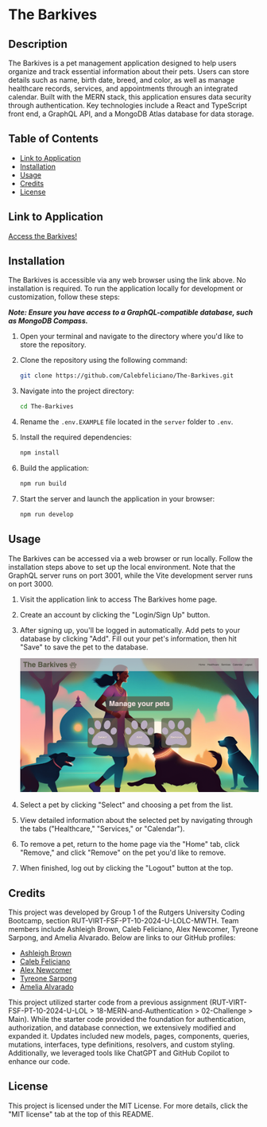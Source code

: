 # The Barkives

## Description

The Barkives is a pet management application designed to help users organize and track essential information about their pets. Users can store details such as name, birth date, breed, and color, as well as manage healthcare records, services, and appointments through an integrated calendar. Built with the MERN stack, this application ensures data security through authentication. Key technologies include a React and TypeScript front end, a GraphQL API, and a MongoDB Atlas database for data storage.

## Table of Contents

- [Link to Application](#link-to-application)
- [Installation](#installation)
- [Usage](#usage)
- [Credits](#credits)
- [License](#license)

## Link to Application

[Access the Barkives!](https://the-barkives-2to4.onrender.com/)

## Installation

The Barkives is accessible via any web browser using the link above. No installation is required. To run the application locally for development or customization, follow these steps:

**_Note: Ensure you have access to a GraphQL-compatible database, such as MongoDB Compass._**

1. Open your terminal and navigate to the directory where you'd like to store the repository.

2. Clone the repository using the following command:

   ```sh
   git clone https://github.com/Calebfeliciano/The-Barkives.git
   ```

3. Navigate into the project directory:

   ```sh
   cd The-Barkives
   ```

4. Rename the `.env.EXAMPLE` file located in the `server` folder to `.env`.

5. Install the required dependencies:

   ```sh
   npm install
   ```

6. Build the application:

   ```sh
   npm run build
   ```

7. Start the server and launch the application in your browser:

   ```sh
   npm run develop
   ```

## Usage

The Barkives can be accessed via a web browser or run locally. Follow the installation steps above to set up the local environment. Note that the GraphQL server runs on port 3001, while the Vite development server runs on port 3000.

1. Visit the application link to access The Barkives home page.

2. Create an account by clicking the "Login/Sign Up" button.

3. After signing up, you'll be logged in automatically. Add pets to your database by clicking "Add". Fill out your pet's information, then hit "Save" to save the pet to the database.

   ![Barkives home page](./assets/home.png)

4. Select a pet by clicking "Select" and choosing a pet from the list.

5. View detailed information about the selected pet by navigating through the tabs ("Healthcare," "Services," or "Calendar").

6. To remove a pet, return to the home page via the "Home" tab, click "Remove," and click "Remove" on the pet you'd like to remove.

7. When finished, log out by clicking the "Logout" button at the top.

## Credits

This project was developed by Group 1 of the Rutgers University Coding Bootcamp, section RUT-VIRT-FSF-PT-10-2024-U-LOLC-MWTH. Team members include Ashleigh Brown, Caleb Feliciano, Alex Newcomer, Tyreone Sarpong, and Amelia Alvarado. Below are links to our GitHub profiles:

- [Ashleigh Brown](https://github.com/AshB88)
- [Caleb Feliciano](https://github.com/Calebfeliciano)
- [Alex Newcomer](https://github.com/AlexMNewcomer)
- [Tyreone Sarpong](https://github.com/Tyreone58)
- [Amelia Alvarado](https://github.com/amelia1105)

This project utilized starter code from a previous assignment (RUT-VIRT-FSF-PT-10-2024-U-LOL > 18-MERN-and-Authentication > 02-Challenge > Main). While the starter code provided the foundation for authentication, authorization, and database connection, we extensively modified and expanded it. Updates included new models, pages, components, queries, mutations, interfaces, type definitions, resolvers, and custom styling. Additionally, we leveraged tools like ChatGPT and GitHub Copilot to enhance our code.

## License

This project is licensed under the MIT License. For more details, click the "MIT license" tab at the top of this README.
